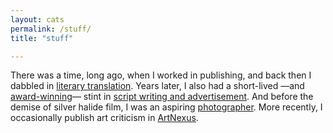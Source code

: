 ```yaml
---
layout: cats
permalink: /stuff/
title: "stuff"

---
```

There was a time, long ago, when I worked in publishing, and back then I dabbled in [literary translation](http://www.acantilado.es/persona/david-horacio-colmenares/). Years later, I also had a short-lived —and [award-winning](http://www.revistapantalla.com/festival/ganadores/2012/comerciales.php)— stint in [script writing and advertisement](http://jakob.mx). And before the demise of silver halide film, I was an aspiring [photographer](https://davidcolmenares.carbonmade.com). More recently, I occasionally publish art criticism in [ArtNexus](http://www.artnexus.com).
